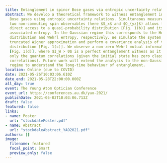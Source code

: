 ```yaml
---
title: Entanglement in spinor Bose gases via entropic uncertainty relations
abstract: We develop a theoretical framework to witness entanglement in spinor
  Bose gases using entropic uncertainty relations. Simultaneous measurements of
  two non-commuting spin observables (here $S_x$ and $Q_{yz}$) allows for
  direct access to a quasi-probability distribution [Fig. 1(b)] and its
  associated entropy. In the Gaussian regime this corresponds to the Husimi
  distribution and Wehrl entropy, respectively. We simulate the system via the
  truncated Wigner approximation and perform a covariance analysis of the
  distribution [Fig. 1(c)]. We observe a non-zero Wehrl mutual information $I_W$
  [Fig. 1(d)], where $I_W > 0$ is a perfect entanglement witness as it measures
  only the quantum correlations (given the initial state has zero classical
  correlations). Future work will extend the analysis to the non-Gaussian
  regime to understand the long-time behaviour of entanglement.
location: Online (due to COVID)
date: 2021-05-26T10:03:06.610Z
date_end: 2021-05-28T22:00:00.000Z
all_day: true
event: The Young Atom Optician Conference
event_url: https://conferences.au.dk/yao-2021/
publishDate: 2021-05-03T10:03:06.713Z
draft: false
featured: false
links: 
- name: Poster
  url: "stockdalePoster.pdf"
- name: Abstract
  url: "stockdaleAbstract_YAO2021.pdf"
authors: []
image:
  filename: featured
  focal_point: Smart
  preview_only: false
---
```

